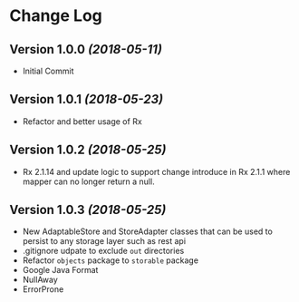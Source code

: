Change Log
==========
Version 1.0.0 *(2018-05-11)*
----------------------------
* Initial Commit

Version 1.0.1 *(2018-05-23)*
----------------------------
* Refactor and better usage of Rx

Version 1.0.2 *(2018-05-25)*
----------------------------
* Rx 2.1.14 and update logic to support change introduce in Rx 2.1.1 where mapper can no longer
return a null. 

Version 1.0.3 *(2018-05-25)*
----------------------------
* New AdaptableStore and StoreAdapter classes that can be used to persist to any storage layer such as rest api
* .gitignore udpate to exclude `out` directories
* Refactor `objects` package to `storable` package
* Google Java Format
* NullAway
* ErrorProne
